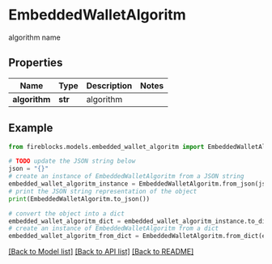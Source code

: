 # EmbeddedWalletAlgoritm

algorithm name

## Properties

Name | Type | Description | Notes
------------ | ------------- | ------------- | -------------
**algorithm** | **str** | algorithm | 

## Example

```python
from fireblocks.models.embedded_wallet_algoritm import EmbeddedWalletAlgoritm

# TODO update the JSON string below
json = "{}"
# create an instance of EmbeddedWalletAlgoritm from a JSON string
embedded_wallet_algoritm_instance = EmbeddedWalletAlgoritm.from_json(json)
# print the JSON string representation of the object
print(EmbeddedWalletAlgoritm.to_json())

# convert the object into a dict
embedded_wallet_algoritm_dict = embedded_wallet_algoritm_instance.to_dict()
# create an instance of EmbeddedWalletAlgoritm from a dict
embedded_wallet_algoritm_from_dict = EmbeddedWalletAlgoritm.from_dict(embedded_wallet_algoritm_dict)
```
[[Back to Model list]](../README.md#documentation-for-models) [[Back to API list]](../README.md#documentation-for-api-endpoints) [[Back to README]](../README.md)


